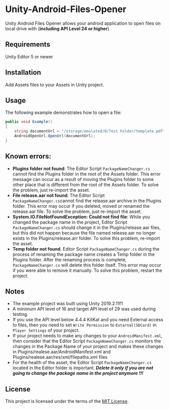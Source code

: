 # Unity-Android-Files-Opener
 Unity Android Files Opener allows your android application to open files on local drive with (**including API Level 24 or higher**).

## Requirements
 Unity Editor 5 or newer

## Installation
 Add Assets files to your Assets in Unity project.

## Usage
The following example demonstrates how to open a file:
```csharp
public void Example()
{
    string documentUrl = "/storage/emulated/0/Test Folder/template.pdf";
    AndroidOpenUrl.OpenUrl(documentUrl);
}
```
## Known errors:
 * **Plugins folder not found**:
   The Editor Script `PackageNameChanger.cs` cannot find the Plugins folder in the root of the Assets folder.
   This error message can occur as a result of moving the Plugins folder to some other place that is different from the root of the          Assets folder.
   To solve the problem, just re-import the asset.
 * **File release.aar not found**:
   The Editor Script `PackageNameChanger.cs`cannot find the release.aar archive in the Plugins folder. This error may occur if you          deleted, moved or renamed the release.aar file.
   To solve the problem, just re-import the asset.
 * **System.IO.FileNotFoundException: Could not find file**:
   While you changed the package name in the project, Editor Script `PackageNameChanger.cs` should change it in the Plugins/release.aar      files, but this did          not happen because the file named release.aar no longer exists in the Plugins/release.arr folder. 
   To solve this problem, re-import the asset.
 * **Temp folder not found**.
   Editor Script `PackageNameChanger.cs` during the process of renaming the package name creates a Temp folder in the Plugins folder.        After the renaming process is complete, `PackageNameChanger.cs` will delete this folder itself. This error may occur if you were able    to remove it manually. 
   To solve this problem, restart the project.

## Notes
 * The example project was built using Unity 2019.2.11f1
 * A minimum API level of 16 and target API level of 29 was used during testing.
 * If you use the API level below 4.4.4 KitKat and you need External access to files, then you need to set `Write Permission` to `Extarnal(SDCard)` in `Player Settings` of your project.
 * If your project needs to make any changes to your `AndroidManifest.xml`, then consider that the Editor Script `PackageNameChanger.cs` monitors the changes in the Package Name of your project and makes these changes in Plugins/realese.aar/AndroidManifest.xml and Plugins/realese.aar/res/xml/filepaths.xml files
 * For the health of the asset, the Editor Script `PackageNameChanger.cs` located in the Editor folder is important. 
   ***Delete it only if you are not going to change the package name in the project anymore !!!***

## License
This project is licensed under the terms of the [MIT License](https://opensource.org/licenses/MIT).
